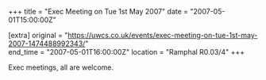+++
title = "Exec Meeting on Tue 1st May 2007"
date = "2007-05-01T15:00:00Z"

[extra]
original = "https://uwcs.co.uk/events/exec-meeting-on-tue-1st-may-2007-1474488992343/"    
end_time = "2007-05-01T16:00:00Z"
location = "Ramphal R0.03/4"
+++

Exec meetings, all are welcome.

